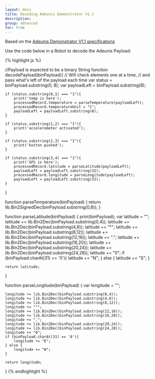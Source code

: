 ```yaml
---
layout: docs
title: Decoding Adeunis Demonstrator V1.1
description:
group: advanced
toc: true
---
```


Based on the [Adeunis Demonstrator V1.1 specifications](/assets/pdf/ARF8084BA_UG_LoRaWAN_Demonstrator_PROVIDER_V1.2.pdf)

Use the code below in a Robot to decode the Adeunis Payload:

{% highlight js %}

//Payload is expected to be a binary String
function decodePayload(binPayload){
    // Will check elements one at a time, 
    // and pass what's left of the payload each time
    var status = binPayload.substring(0, 8);
    var payloadLeft = binPayload.substring(8);
    
    if (status.substring(0,1) === "1"){
        print('temp is here');
        processedRecord.temperature = parseTemperature(payloadLeft);
        processedRecord.temperatureUnit = "C"; 
        payloadLeft = payloadLeft.substring(8);
    }
    
    if (status.substring(1,2) === "1"){
        print('accelerometer activated');
    }
    
    if (status.substring(2,3) === "1"){
        print('button pushed');
    }
    
    if (status.substring(3,4) === "1"){
        print('GPS is here');
        processedRecord.latitude = parseLatitude(payloadLeft);
        payloadLeft = payloadLeft.substring(32);
        processedRecord.longitude = parseLongitude(payloadLeft);
        payloadLeft = payloadLeft.substring(32);
    }
}

function parseTemperature(binPayload) {
    return lib.Bin2SignedDec(binPayload.substring(0,8));
}

function parseLatitude(binPayload) {
    print(binPayload);
    var latitude = "";
    latitude += lib.Bin2Dec(binPayload.substring(0,4));
    latitude += lib.Bin2Dec(binPayload.substring(4,8));
    latitude += "°";
    latitude += lib.Bin2Dec(binPayload.substring(8,12));
    latitude += lib.Bin2Dec(binPayload.substring(12,16));
    latitude += ".";
    latitude += lib.Bin2Dec(binPayload.substring(16,20));
    latitude += lib.Bin2Dec(binPayload.substring(20,24));
    latitude += lib.Bin2Dec(binPayload.substring(24,28));
    latitude += "0";
    if (binPayload.charAt(31) == '0'){
        latitude += "N";
    } else {
        latitude += "S";
    }
        
    return latitude;
}

function parseLongitude(binPayload) {
    var longitude = "";
    
    longitude += lib.Bin2Dec(binPayload.substring(0,4));
    longitude += lib.Bin2Dec(binPayload.substring(4,8));
    longitude += lib.Bin2Dec(binPayload.substring(8,12));
    longitude += "°";
    longitude += lib.Bin2Dec(binPayload.substring(12,16));
    longitude += lib.Bin2Dec(binPayload.substring(16,20));
    longitude += ".";
    longitude += lib.Bin2Dec(binPayload.substring(20,24));
    longitude += lib.Bin2Dec(binPayload.substring(24,28));
    longitude += "0";
    if (binPayload.charAt(31) == '0'){
        longitude += "E";
    } else {
        longitude += "W";
    }
        
    return longitude;
}
{% endhighlight %}
